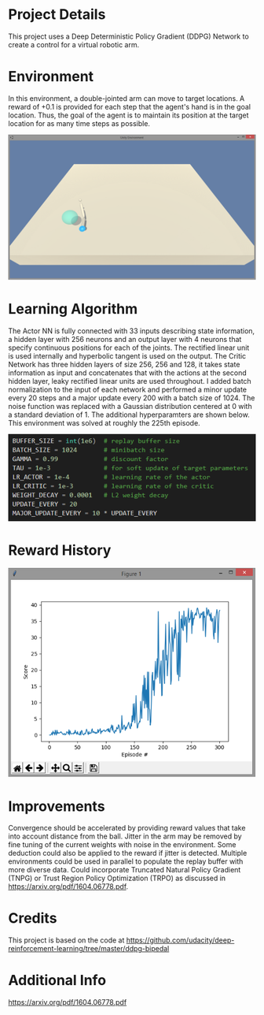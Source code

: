 # Project Details
This project uses a Deep Deterministic Policy Gradient (DDPG) Network to create a control for a virtual robotic arm.

# Environment
In this environment, a double-jointed arm can move to target locations. A reward of +0.1 is provided for each step that the agent's hand is in the goal location. Thus, the goal of the agent is to maintain its position at the target location for as many time steps as possible.

![Environment](images/env.png)

# Learning Algorithm
The Actor NN is fully connected with 33 inputs describing state information, a hidden layer with 256 neurons and an output layer with 4 neurons that specify continuous positions for each of the joints. The rectified linear unit is used internally and hyperbolic tangent is used on the output. The Critic Network has three hidden layers of size 256, 256 and 128, it takes state information as input and concatenates that with the actions at the second hidden layer, leaky rectified linear units are used throughout. I added batch normalization to the input of each network and performed a minor update every 20 steps and a major update every 200 with a batch size of 1024. The noise function was replaced with a Gaussian distribution centered at 0 with a standard deviation of 1. The additional hyperparamters are shown below. This environment was solved at roughly the 225th episode.

![Hyperparameters](images/hyper.png)

# Reward History

![Training Profile](images/training.png)

# Improvements
Convergence should be accelerated by providing reward values that take into account distance from the ball.
Jitter in the arm may be removed by fine tuning of the current weights with noise in the environment. Some deduction could also be applied to the reward if jitter is detected.
Multiple environments could be used in parallel to populate the replay buffer with more diverse data. 
Could incorporate Truncated Natural Policy Gradient (TNPG) or Trust Region Policy Optimization (TRPO) as discussed in https://arxiv.org/pdf/1604.06778.pdf.

# Credits
This project is based on the code at https://github.com/udacity/deep-reinforcement-learning/tree/master/ddpg-bipedal 

# Additional Info
https://arxiv.org/pdf/1604.06778.pdf
